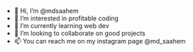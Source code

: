 - 👋 Hi, I’m @mdsaahem
- 👀 I’m interested in profitable coding
- 🌱 I’m currently learning web dev
- 💞️ I’m looking to collaborate on good projects
- 📫 You can reach me on my instagram page @md_saahem

<!---
mdsaahem/mdsaahem is a ✨ special ✨ repository because its `README.md` (this file) appears on your GitHub profile.
You can click the Preview link to take a look at your changes.
--->
